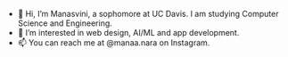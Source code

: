 - 👋 Hi, I’m Manasvini, a sophomore at UC Davis. I am studying Computer Science and Engineering. 
- 👀 I’m interested in web design, AI/ML and app development. 
- 📫 You can reach me at @manaa.nara on Instagram. 

<!---
mana-nara/mana-nara is a ✨ special ✨ repository because its `README.md` (this file) appears on your GitHub profile.
You can click the Preview link to take a look at your changes.
--->
